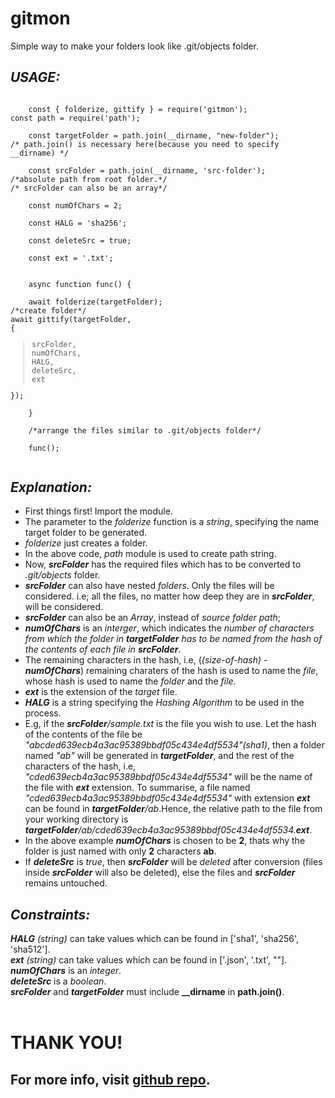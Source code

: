 # gitmon
Simple way to make your folders look like .git/objects folder.
## *USAGE:*
<code>
    const { folderize, gittify } = require('gitmon');<br>const path = require('path');<br>
    const targetFolder = path.join(__dirname, "new-folder"); <br>/* path.join() is necessary here(because you need to specify __dirname) */<br>
    const srcFolder = path.join(__dirname, 'src-folder');<br>/*absolute path from root folder.*/<br>/* srcFolder can also be an array*/<br>
    const numOfChars = 2;<br>
    const HALG = 'sha256';<br>
    const deleteSrc = true;<br>
    const ext = '.txt';<br><br>
    async function func() {<br>
    await folderize(targetFolder);<br>/*create folder*/<br>await gittify(targetFolder,<br>{<br><blockquote>srcFolder,<br>numOfChars,<br>HALG,<br>deleteSrc,<br>ext</blockquote>});<br>
    }<br>
    /*arrange the files similar to .git/objects folder*/<br>
    func();<br>
</code>

## *Explanation:*<br>
* First things first! Import the module.
* The parameter to the *folderize* function is a *string*, specifying the name target folder to be generated.
* *folderize* just creates a folder.
* In the above code, *path* module is used to create path string.
* Now, ***srcFolder*** has the required files which has to be converted to *.git/objects* folder.
* ***srcFolder*** can also have nested *folders*. Only the files will be considered. i.e; all the files, no matter how deep they are in ***srcFolder***, will be considered.
* ***srcFolder*** can also be an *Array*, instead of *source folder path*;
* ***numOfChars*** is an *interger*, which indicates the *number of characters from which the folder in ***targetFolder*** has to be named from the hash of the contents of each file in ***srcFolder****.
* The remaining characters in the hash, i.e, (*(size-of-hash)* - ***numOfChars***) remaining charaters of the hash is used to name the *file*, whose hash is used to name the *folder* and the *file*.
* ***ext*** is the extension of the *target* file.
* ***HALG*** is a string specifying the *Hashing Algorithm* to be used in the process.
* E.g, if the ***srcFolder**/sample.txt* is the file you wish to use. Let the hash of the contents of the file be *"abcded639ecb4a3ac95389bbdf05c434e4df5534"(sha1)*, then a folder named *"ab"* will be generated in ***targetFolder***, and the rest of the characters of the hash, i.e, *"cded639ecb4a3ac95389bbdf05c434e4df5534"* will be the name of the file with ***ext*** extension. To summarise, a file named *"cded639ecb4a3ac95389bbdf05c434e4df5534"* with extension ***ext*** can be found in ***targetFolder**/ab*.Hence, the relative path to the file from your working directory is ****targetFolder***/ab/cded639ecb4a3ac95389bbdf05c434e4df5534.***ext****.
* In the above example ***numOfChars*** is chosen to be **2**, thats why the folder is just named with only **2** characters **ab**.
* If ***deleteSrc*** is *true*, then ***srcFolder*** will be *deleted* after conversion (files inside ***srcFolder*** will also be deleted), else the files and ***srcFolder*** remains untouched.

## *Constraints:*<br>
***HALG*** *(string)* can take values which can be found in ['sha1', 'sha256', 'sha512'].<br>
***ext*** *(string)* can take values which can be found in ['.json', '.txt', ""].<br>
***numOfChars*** is an *integer*.<br>
***deleteSrc*** is a *boolean*.<br>
***srcFolder*** and ***targetFolder*** must include **__dirname** in **path.join()**.
<br><br>

# **THANK YOU!**<br>

## For more info, visit [github repo](https://github.com/hrithikgautham/gitmon-npm).
